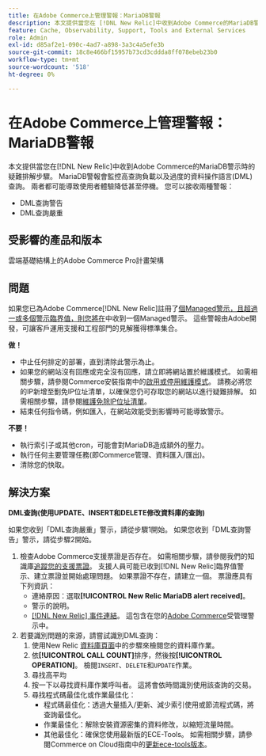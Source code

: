 ```yaml
---
title: 在Adobe Commerce上管理警報：MariaDB警報
description: 本文提供當您在 [!DNL New Relic]中收到Adobe Commerce的MariaDB警示時的疑難排解步驟。 MariaDB警報會監控高查詢負載以及過度的資料操作語言(DML)查詢。 兩者都可能導致使用者體驗降低甚至停機。 您可以接收兩種警報。
feature: Cache, Observability, Support, Tools and External Services
role: Admin
exl-id: d85af2e1-090c-4ad7-a898-3a3c4a5efe3b
source-git-commit: 18c8e466bf15957b73cd3cddda8ff078ebeb23b0
workflow-type: tm+mt
source-wordcount: '518'
ht-degree: 0%

---
```


# 在Adobe Commerce上管理警報：MariaDB警報

本文提供當您在[!DNL New Relic]中收到Adobe Commerce的MariaDB警示時的疑難排解步驟。 MariaDB警報會監控高查詢負載以及過度的資料操作語言(DML)查詢。 兩者都可能導致使用者體驗降低甚至停機。 您可以接收兩種警報：

* DML查詢警告
* DML查詢嚴重

## 受影響的產品和版本

雲端基礎結構上的Adobe Commerce Pro計畫架構

## 問題

如果您已為Adobe Commerce[!DNL New Relic]註冊了[個Managed警示，且超過一或多個警示臨界值，則您將在](managed-alerts-for-magento-commerce.md)中收到一個Managed警示。 這些警報由Adobe開發，可讓客戶運用支援和工程部門的見解獲得標準集合。

**做！**

* 中止任何排定的部署，直到清除此警示為止。
* 如果您的網站沒有回應或完全沒有回應，請立即將網站置於維護模式。 如需相關步驟，請參閱Commerce安裝指南中的[啟用或停用維護模式](https://experienceleague.adobe.com/en/docs/commerce-operations/installation-guide/tutorials/maintenance-mode)。 請務必將您的IP新增至劐免IP位址清單，以確保您仍可存取您的網站以進行疑難排解。 如需相關步驟，請參閱[維護免除IP位址清單](https://experienceleague.adobe.com/en/docs/commerce-operations/installation-guide/tutorials/maintenance-mode#maintain-the-list-of-exempt-ip-addresses)。
* 結束任何指令碼，例如匯入，在網站效能受到影響時可能導致警示。

**不要！**

* 執行索引子或其他cron，可能會對MariaDB造成額外的壓力。
* 執行任何主要管理任務(即Commerce管理、資料匯入/匯出)。
* 清除您的快取。

## 解決方案

**DML查詢(使用UPDATE、INSERT和DELETE修改資料庫的查詢)**

如果您收到「DML查詢嚴重」警示，請從步驟1開始。 如果您收到「DML查詢警告」警示，請從步驟2開始。

1. 檢查Adobe Commerce支援票證是否存在。 如需相關步驟，請參閱我們的知識庫[追蹤您的支援票證](https://experienceleague.adobe.com/en/docs/commerce-knowledge-base/kb/help-center-guide/magento-help-center-user-guide#track-support-case)。 支援人員可能已收到[!DNL New Relic]臨界值警示、建立票證並開始處理問題。 如果票證不存在，請建立一個。 票證應具有下列資訊：
   * 連絡原因：選取&#x200B;**[!UICONTROL New Relic MariaDB alert received]**。
   * 警示的說明。
   * [[!DNL New Relic] 事件連結](https://docs.newrelic.com/docs/alerts-applied-intelligence/new-relic-alerts/alert-incidents/view-violation-event-details-incidents)。 這包含在您的[Adobe Commerce](managed-alerts-for-magento-commerce.md)受管理警示中。
1. 若要識別問題的來源，請嘗試識別DML查詢：
   1. 使用New Relic [資料庫頁面](https://docs.newrelic.com/docs/apm/apm-ui-pages/monitoring/databases-page-view-operations-throughput-response-time)中的步驟來檢閱您的資料庫作業。
   1. 依&#x200B;**[!UICONTROL CALL COUNT]**&#x200B;排序，然後按&#x200B;**[!UICONTROL OPERATION]**。 檢閱`INSERT`、`DELETE`和`UPDATE`作業。
   1. 尋找高平均
   1. 按一下以尋找資料庫作業呼叫者。 這將會依時間識別使用該查詢的交易。
   1. 尋找程式碼最佳化或作業最佳化：
      * 程式碼最佳化：透過大量插入/更新、減少索引使用或節流程式碼，將查詢最佳化。
      * 作業最佳化：解除安裝資源密集的資料修改，以縮短流量時間。
      * 其他最佳化：確保您使用最新版的ECE-Tools。 如需相關步驟，請參閱Commerce on Cloud指南中的[更新ece-tools版本](https://experienceleague.adobe.com/en/docs/commerce-on-cloud/user-guide/dev-tools/ece-tools/update-package)。
